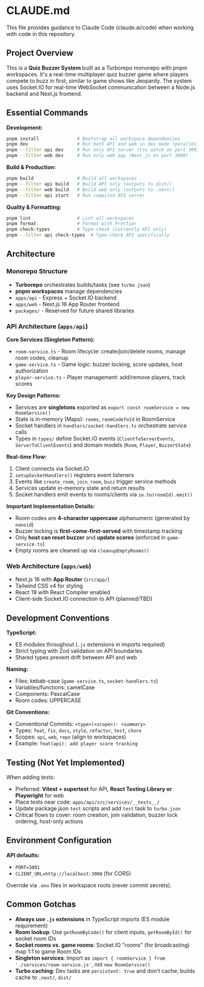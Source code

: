 # CLAUDE.md

This file provides guidance to Claude Code (claude.ai/code) when working with code in this repository.

## Project Overview

This is a **Quiz Buzzer System** built as a Turborepo monorepo with pnpm workspaces. It's a real-time multiplayer quiz buzzer game where players compete to buzz in first, similar to game shows like Jeopardy. The system uses Socket.IO for real-time WebSocket communication between a Node.js backend and Next.js frontend.

## Essential Commands

**Development:**

```bash
pnpm install              # Bootstrap all workspace dependencies
pnpm dev                  # Run both API and web in dev mode (parallel)
pnpm --filter api dev     # Run only API server (tsx watch on port 3001)
pnpm --filter web dev     # Run only web app (Next.js on port 3000)
```

**Build & Production:**

```bash
pnpm build                # Build all workspaces
pnpm --filter api build   # Build API only (outputs to dist/)
pnpm --filter web build   # Build web only (outputs to .next/)
pnpm --filter api start   # Run compiled API server
```

**Quality & Formatting:**

```bash
pnpm lint                 # Lint all workspaces
pnpm format               # Format with Prettier
pnpm check-types          # Type-check (currently API only)
pnpm --filter api check-types  # Type-check API specifically
```

## Architecture

### Monorepo Structure

- **Turborepo** orchestrates builds/tasks (see `turbo.json`)
- **pnpm workspaces** manage dependencies
- `apps/api` - Express + Socket.IO backend
- `apps/web` - Next.js 16 App Router frontend
- `packages/` - Reserved for future shared libraries

### API Architecture (`apps/api`)

**Core Services (Singleton Pattern):**

- `room-service.ts` - Room lifecycle: create/join/delete rooms, manage room codes, cleanup
- `game-service.ts` - Game logic: buzzer locking, score updates, host authorization
- `player-service.ts` - Player management: add/remove players, track scores

**Key Design Patterns:**

- Services are **singletons** exported as `export const roomService = new RoomService()`
- State is in-memory (Maps): `rooms`, `roomCodeToId` in RoomService
- Socket handlers in `handlers/socket-handlers.ts` orchestrate service calls
- Types in `types/` define Socket.IO events (`ClientToServerEvents`, `ServerToClientEvents`) and domain models (`Room`, `Player`, `BuzzerState`)

**Real-time Flow:**

1. Client connects via Socket.IO
2. `setupSocketHandlers()` registers event listeners
3. Events like `create_room`, `join_room`, `buzz` trigger service methods
4. Services update in-memory state and return results
5. Socket handlers emit events to rooms/clients via `io.to(roomId).emit()`

**Important Implementation Details:**

- Room codes are **4-character uppercase** alphanumeric (generated by `nanoid`)
- Buzzer locking is **first-come-first-served** with timestamp tracking
- Only **host can reset buzzer** and **update scores** (enforced in `game-service.ts`)
- Empty rooms are cleaned up via `cleanupEmptyRooms()`

### Web Architecture (`apps/web`)

- Next.js 16 with **App Router** (`src/app/`)
- Tailwind CSS v4 for styling
- React 19 with React Compiler enabled
- Client-side Socket.IO connection to API (planned/TBD)

## Development Conventions

**TypeScript:**

- ES modules throughout (`.js` extensions in imports required)
- Strict typing with Zod validation on API boundaries
- Shared types prevent drift between API and web

**Naming:**

- Files: kebab-case (`game-service.ts`, `socket-handlers.ts`)
- Variables/functions: camelCase
- Components: PascalCase
- Room codes: UPPERCASE

**Git Conventions:**

- Conventional Commits: `<type>(<scope>): <summary>`
- Types: `feat`, `fix`, `docs`, `style`, `refactor`, `test`, `chore`
- Scopes: `api`, `web`, `repo` (align to workspaces)
- Example: `feat(api): add player score tracking`

## Testing (Not Yet Implemented)

When adding tests:

- Preferred: **Vitest + supertest** for API, **React Testing Library or Playwright** for web
- Place tests near code: `apps/api/src/services/__tests__/`
- Update package.json `test` scripts and add `test` task to `turbo.json`
- Critical flows to cover: room creation, join validation, buzzer lock ordering, host-only actions

## Environment Configuration

**API defaults:**

- `PORT=3001`
- `CLIENT_URL=http://localhost:3000` (for CORS)

Override via `.env` files in workspace roots (never commit secrets).

## Common Gotchas

- **Always use `.js` extensions** in TypeScript imports (ES module requirement)
- **Room lookup**: Use `getRoomByCode()` for client inputs, `getRoomById()` for socket room IDs
- **Socket rooms vs. game rooms**: Socket.IO "rooms" (for broadcasting) map 1:1 to game Room IDs
- **Singleton services**: Import as `import { roomService } from './services/room-service.js'`, not `new RoomService()`
- **Turbo caching**: Dev tasks are `persistent: true` and don't cache; builds cache to `.next/`, `dist/`
